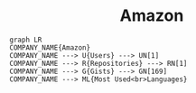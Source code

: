 <h1 align="center">Amazon</h1>

```mermaid
graph LR
COMPANY_NAME{Amazon}
COMPANY_NAME ---> U{Users} ---> UN[1]
COMPANY_NAME ---> R{Repositories} ---> RN[1]
COMPANY_NAME ---> G{Gists} ---> GN[169]
COMPANY_NAME ---> ML{Most Used<br>Languages}
```
